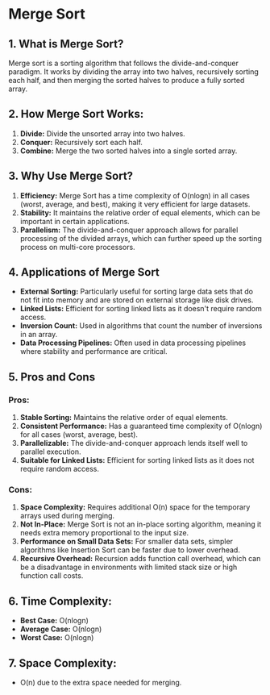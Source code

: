 # Merge Sort

## 1. What is Merge Sort?

Merge sort is a sorting algorithm that follows the divide-and-conquer paradigm. It works by dividing the array into two halves, recursively sorting each half, and then merging the sorted halves to produce a fully sorted array.

## 2. How Merge Sort Works:

1. **Divide:** Divide the unsorted array into two halves.
2. **Conquer:** Recursively sort each half.
3. **Combine:** Merge the two sorted halves into a single sorted array.

## 3. Why Use Merge Sort?

1. **Efficiency:** Merge Sort has a time complexity of O(nlogn) in all cases (worst, average, and best), making it very efficient for large datasets.
2. **Stability:** It maintains the relative order of equal elements, which can be important in certain applications.
3. **Parallelism:** The divide-and-conquer approach allows for parallel processing of the divided arrays, which can further speed up the sorting process on multi-core processors.

## 4. Applications of Merge Sort

- **External Sorting:** Particularly useful for sorting large data sets that do not fit into memory and are stored on external storage like disk drives.
- **Linked Lists:** Efficient for sorting linked lists as it doesn't require random access.
- **Inversion Count:** Used in algorithms that count the number of inversions in an array.
- **Data Processing Pipelines:** Often used in data processing pipelines where stability and performance are critical.

## 5. Pros and Cons

### Pros:

1. **Stable Sorting:** Maintains the relative order of equal elements.
2. **Consistent Performance:** Has a guaranteed time complexity of O(nlogn) for all cases (worst, average, best).
3. **Parallelizable:** The divide-and-conquer approach lends itself well to parallel execution.
4. **Suitable for Linked Lists:** Efficient for sorting linked lists as it does not require random access.

### Cons:

1. **Space Complexity:** Requires additional O(n) space for the temporary arrays used during merging.
2. **Not In-Place:** Merge Sort is not an in-place sorting algorithm, meaning it needs extra memory proportional to the input size.
3. **Performance on Small Data Sets:** For smaller data sets, simpler algorithms like Insertion Sort can be faster due to lower overhead.
4. **Recursive Overhead:** Recursion adds function call overhead, which can be a disadvantage in environments with limited stack size or high function call costs.

## 6. Time Complexity:

- **Best Case:** O(nlogn)
- **Average Case:** O(nlogn)
- **Worst Case:** O(nlogn)

## 7. Space Complexity:

- O(n) due to the extra space needed for merging.
